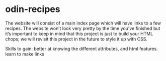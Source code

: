 # odin-recipes
The website will consist of a main index page which will have links to a few recipes. The website won’t look very pretty by the time you’ve finished but it’s important to keep in mind that this project is just to build your HTML chops; we will revisit this project in the future to style it up with CSS.

Skills to gain: 
better at knowing the different attributes, and html features.
learn to make links
